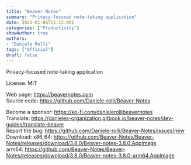 ```yaml
---
title: "Beaver Notes"
summary: "Privacy-focused note-taking application"
date: 2025-01-06T11:15:00Z
categories: ["Productivity"]
showAuthor: true
authors:
- "Daniele Rolli"
tags: ["Official"]
draft: false
---
```


Privacy-focused note-taking application

License: MIT

Web page: <https://beavernotes.com>  
Source code: <https://github.com/Daniele-rolli/Beaver-Notes>

Become a sponsor: <https://ko-fi.com/danielerollibeavernotes>  
Translate: <https://danieles-organization.gitbook.io/beaver-notes/dev-guides/translate-beaver>  
Report the bug: <https://github.com/Daniele-rolli/Beaver-Notes/issues/new>  
Download:   x86_64: <https://github.com/Beaver-Notes/Beaver-Notes/releases/download/3.8.0/Beaver-notes-3.8.0.AppImage>  
            arm64: <https://github.com/Beaver-Notes/Beaver-Notes/releases/download/3.8.0/Beaver-notes-3.8.0-arm64.AppImage>
